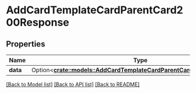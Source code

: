 # AddCardTemplateCardParentCard200Response

## Properties

Name | Type | Description | Notes
------------ | ------------- | ------------- | -------------
**data** | Option<[**crate::models::AddCardTemplateCardParentCard200ResponseData**](addCardTemplateCardParentCard_200_response_data.md)> |  | [optional]

[[Back to Model list]](../README.md#documentation-for-models) [[Back to API list]](../README.md#documentation-for-api-endpoints) [[Back to README]](../README.md)


